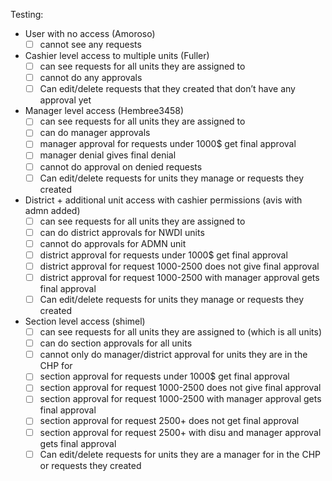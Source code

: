 Testing:
- User with no access (Amoroso)
	- [ ] cannot see any requests
- Cashier level access to multiple units (Fuller)
	- [ ] can see requests for all units they are assigned to
	- [ ] cannot do any approvals
	- [ ] Can edit/delete requests that they created that don’t have any approval yet
- Manager level access (Hembree3458)
	- [ ] can see requests for all units they are assigned to
	- [ ] can do manager approvals
	- [ ] manager approval for requests under 1000$ get final approval
	- [ ] manager denial gives final denial
	- [ ] cannot do approval on denied requests
	- [ ] Can edit/delete requests for units they manage or requests they created
- District + additional unit access with cashier permissions (avis with admn added)
	- [ ] can see requests for all units they are assigned to
	- [ ] can do district approvals for NWDI units
	- [ ] cannot do approvals for ADMN unit
	- [ ] district approval for requests under 1000$ get final approval
	- [ ] district approval for request 1000-2500 does not give final approval
	- [ ] district approval for request 1000-2500 with manager approval gets final approval 
	- [ ] Can edit/delete requests for units they manage or requests they created
- Section level access (shimel)
	- [ ] can see requests for all units they are assigned to (which is all units)
	- [ ] can do section approvals for all units
	- [ ] cannot only do manager/district approval for units they are in the CHP for
	- [ ] section approval for requests under 1000$ get final approval
	- [ ] section approval for request 1000-2500 does not give final approval
	- [ ] section approval for request 1000-2500 with manager approval gets final approval 
	- [ ] section approval for request 2500+ does not get final approval
	- [ ] section approval for request 2500+ with disu and manager approval gets final approval
	- [ ] Can edit/delete requests for units they are a manager for in the CHP or requests they created
